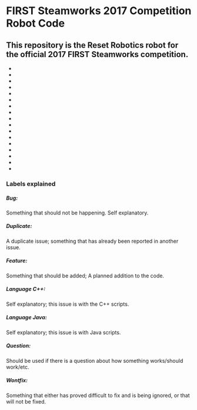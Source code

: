 # FIRST Steamworks 2017 Competition Robot Code

This repository is the Reset Robotics robot for the official 2017 FIRST Steamworks competition.
-
-
-
-
-
-
-
-
-
-
-
-
-
-
-
-
-
-


### Labels explained
##### Bug:
  Something that should not be happening. Self explanatory.
  
##### Duplicate:
  A duplicate issue; something that has already been reported in another issue.
  
##### Feature:
  Something that should be added; A planned addition to the code.
  
##### Language C++:
  Self explanatory; this issue is with the C++ scripts.
  
##### Language Java:
  Self explanatory; this issue is with Java scripts.
  
##### Question:
  Should be used if there is a question about how something works/should work/etc.

##### Wontfix:
  Something that either has proved difficult to fix and is being ignored, or that will not be fixed.
